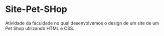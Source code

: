 # Site-Pet-SHop
Atividade da faculdade no qual desenvolvemos o design de um site de um Pet Shop utilizando HTML e CSS.
